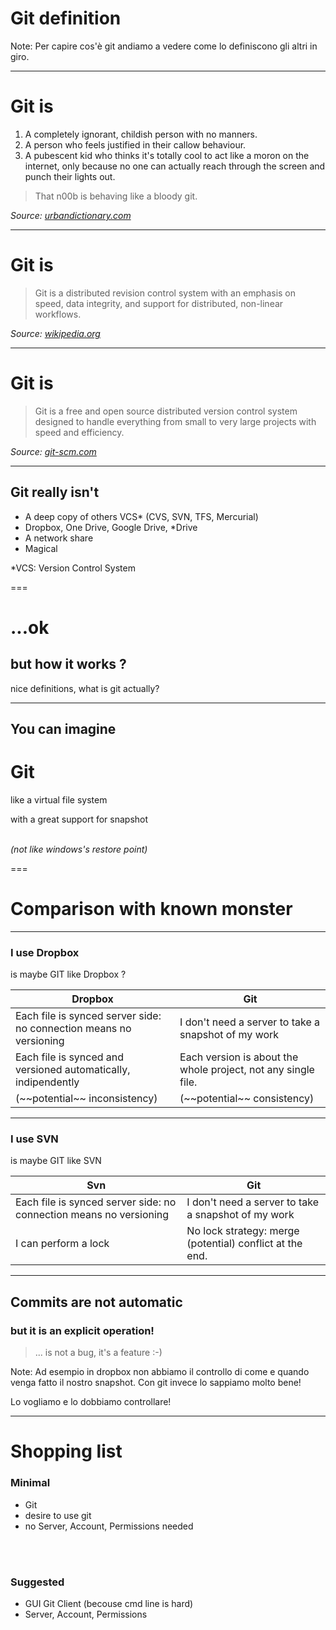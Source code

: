 <!-- .element: id="definition" -->

# Git definition

Note:
Per capire cos'è git andiamo a vedere come lo definiscono gli altri in giro.

---
<!-- .element: id="urbandictionary" data-menu-title="Urban Dictionary" -->

# Git is

1. A completely ignorant, childish person with no manners.
2. A person who feels justified in their callow behaviour.
3. A pubescent kid who thinks it's totally cool to act like a moron on the internet, only because no one can actually reach through the screen and punch their lights out.

> That n00b is behaving like a bloody git.

*Source: [urbandictionary.com][1]*

[1]: http://www.urbandictionary.com/define.php?term=Git

---
<!-- .element: id="wikipedia" data-menu-title="Wikipedia" -->

# Git is

> Git is a distributed revision control system with an emphasis on speed, data integrity, and support for distributed, non-linear workflows.

*Source: [wikipedia.org][1]*

[1]: http://en.wikipedia.org/wiki/Git

---
<!-- .element: id="git-scm" data-menu-title="Official Website" -->

# Git is

> Git is a free and open source distributed version control system designed to handle everything from small to very large projects with speed and efficiency.

*Source: [git-scm.com][1]*

[1]: http://git-scm.com

---

## Git really isn't
- A deep copy of others VCS* (CVS, SVN, TFS, Mercurial)
- Dropbox, One Drive, Google Drive, *Drive
- A network share
- Magical <!-- .element: class="fragment" -->

*VCS: Version Control System

===
<!-- .element: data-menu-title="How it works" -->

# ...ok
## but how it works ?

nice definitions, what is git actually?

---
<!-- .element: data-menu-title="Virtual Filesystem" -->

## You can imagine 

# Git

like a virtual file system

with a great support for snapshot
<br /><br />

*(not like windows's restore point)* <!-- .element: class="fragment" -->

===
<!-- .element: id="comparison" data-menu-title="Git compared with..." -->

# Comparison with known monster

---
<!-- .element: id="comparison-dropbox" data-menu-title="Dropbox" -->

### I use Dropbox
is maybe GIT like Dropbox ?

<table>
<thead>
  <tr>
    <th>Dropbox</th>
    <th>Git</th>
  </tr>
</thead>
<tbody>
  <tr class="fragment">
    <td>Each file is synced server side: no connection means no versioning</td>
    <td>I don't need a server to take a snapshot of my work</td>
  </tr>  
  <tr class="fragment">
    <td>Each file is synced and versioned automatically, indipendently</td>
    <td>Each version is about the whole project, not any single file.</td>
  </tr>
  <tr class="fragment">
    <td>(~~potential~~ inconsistency)</td>
    <td>(~~potential~~ consistency)</td>
  </tr>
</tbody>
</table>

---
<!-- .element: id="comparison-svn" data-menu-title="SVN" -->

### I use SVN
is maybe GIT like SVN

<table>
<thead>
  <tr>
    <th>Svn</th>
    <th>Git</th>
  </tr>
</thead>
<tbody>
  <tr class="fragment">
    <td>Each file is synced server side: no connection means no versioning</td>
    <td>I don't need a server to take a snapshot of my work</td>
  </tr>  
  <tr class="fragment">
    <td>I can perform a lock</td>
    <td>No lock strategy: merge (potential) conflict at the end.</td>
  </tr>
</tbody>
</table>

---

## Commits are not automatic 
### but it is an explicit operation!

>  <!-- .element: class="fragment" -->
> ... is not a bug, it's a feature :-)

Note:
Ad esempio in dropbox non abbiamo il controllo di come e quando venga fatto il nostro
snapshot. Con git invece lo sappiamo molto bene!

Lo vogliamo e lo dobbiamo controllare!

---

# Shopping list

### Minimal

- Git
- desire to use git <!-- .element: class="fragment" data-fragment-index="0" -->
- no Server, Account, Permissions needed<!-- .element: class="fragment" data-fragment-index="1"-->
<br />
<br />

### Suggested <!-- .element: class="fragment" data-fragment-index="3"-->

- GUI Git Client (becouse cmd line is hard) <!-- .element: class="fragment" data-fragment-index="3"-->
- Server, Account, Permissions <!-- .element: class="fragment" data-fragment-index="3"-->